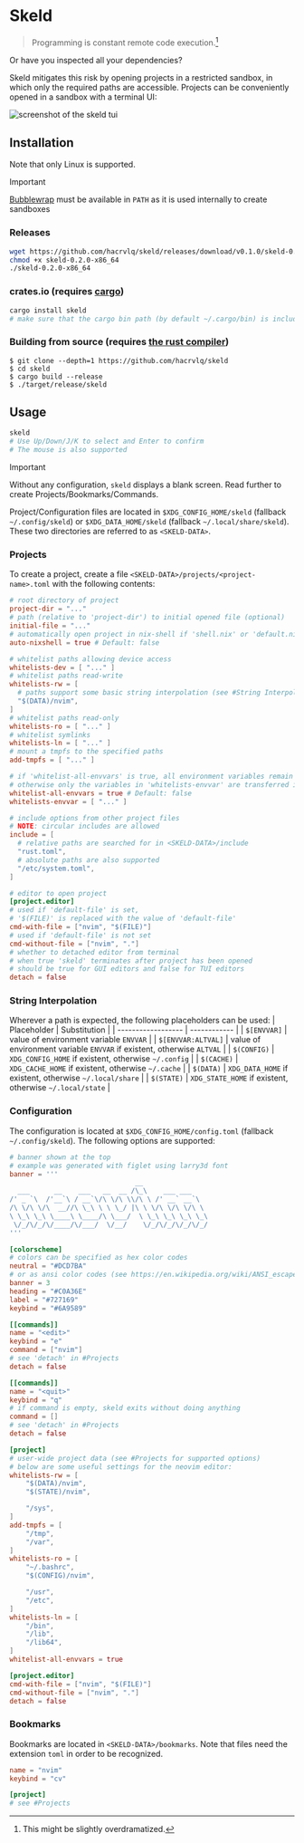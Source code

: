 # Skeld

> Programming is constant remote code execution.[^1]

Or have you inspected all your dependencies?

Skeld mitigates this risk by opening projects in a restricted sandbox,
in which only the required paths are accessible.
Projects can be conveniently opened in a sandbox with a terminal UI:

![screenshot of the skeld tui](screenshot.png)

## Installation
Note that only Linux is supported.
> [!IMPORTANT]
> [Bubblewrap](https://github.com/containers/bubblewrap) must be available in `PATH` as it is used internally to create sandboxes

### Releases
```sh
wget https://github.com/hacrvlq/skeld/releases/download/v0.1.0/skeld-0.2.0-x86_64
chmod +x skeld-0.2.0-x86_64
./skeld-0.2.0-x86_64
```

### crates.io (requires [cargo](https://www.rust-lang.org/tools/install))
```sh
cargo install skeld
# make sure that the cargo bin path (by default ~/.cargo/bin) is included in PATH
```

### Building from source (requires [the rust compiler](https://www.rust-lang.org/tools/install))
```console
$ git clone --depth=1 https://github.com/hacrvlq/skeld
$ cd skeld
$ cargo build --release
$ ./target/release/skeld
```

## Usage
```sh
skeld
# Use Up/Down/J/K to select and Enter to confirm
# The mouse is also supported
```
> [!IMPORTANT]
> Without any configuration, `skeld` displays a blank screen. Read further to create Projects/Bookmarks/Commands.

Project/Configuration files are located in `$XDG_CONFIG_HOME/skeld` (fallback `~/.config/skeld`) or `$XDG_DATA_HOME/skeld` (fallback `~/.local/share/skeld`).
These two directories are referred to as `<SKELD-DATA>`.

### Projects
To create a project, create a file `<SKELD-DATA>/projects/<project-name>.toml` with the following contents:
```toml
# root directory of project
project-dir = "..."
# path (relative to 'project-dir') to initial opened file (optional)
initial-file = "..."
# automatically open project in nix-shell if 'shell.nix' or 'default.nix' exist
auto-nixshell = true # Default: false

# whitelist paths allowing device access
whitelists-dev = [ "..." ]
# whitelist paths read-write
whitelists-rw = [
  # paths support some basic string interpolation (see #String Interpolation)
  "$(DATA)/nvim",
]
# whitelist paths read-only
whitelists-ro = [ "..." ]
# whitelist symlinks
whitelists-ln = [ "..." ]
# mount a tmpfs to the specified paths
add-tmpfs = [ "..." ]

# if 'whitelist-all-envvars' is true, all environment variables remain accessible;
# otherwise only the variables in 'whitelists-envvar' are transferred into the sandbox
whitelist-all-envvars = true # Default: false
whitelists-envvar = [ "..." ]

# include options from other project files
# NOTE: circular includes are allowed
include = [
  # relative paths are searched for in <SKELD-DATA>/include
  "rust.toml",
  # absolute paths are also supported
  "/etc/system.toml",
]

# editor to open project
[project.editor]
# used if 'default-file' is set,
# '$(FILE)' is replaced with the value of 'default-file'
cmd-with-file = ["nvim", "$(FILE)"]
# used if 'default-file' is not set
cmd-without-file = ["nvim", "."]
# whether to detached editor from terminal
# when true 'skeld' terminates after project has been opened
# should be true for GUI editors and false for TUI editors
detach = false
```

### String Interpolation
Wherever a path is expected, the following placeholders can be used:
| Placeholder        | Substitution |
| ------------------ | ------------ |
| `$[ENVVAR]`        | value of environment variable `ENVVAR` |
| `$[ENVVAR:ALTVAL]` | value of environment variable `ENVVAR` if existent, otherwise `ALTVAL` |
| `$(CONFIG)`        | `XDG_CONFIG_HOME` if existent, otherwise `~/.config` |
| `$(CACHE)`         | `XDG_CACHE_HOME` if existent, otherwise `~/.cache` |
| `$(DATA)`          | `XDG_DATA_HOME` if existent, otherwise `~/.local/share` |
| `$(STATE)`         | `XDG_STATE_HOME` if existent, otherwise `~/.local/state` |

### Configuration
The configuration is located at `$XDG_CONFIG_HOME/config.toml` (fallback `~/.config/skeld`). The following options are supported:
```toml
# banner shown at the top
# example was generated with figlet using larry3d font
banner = '''
                               __
  ___      __    ___   __  __ /\_\    ___ ___
/' _ `\  /'__`\ / __`\/\ \/\ \\/\ \ /' __` __`\
/\ \/\ \/\  __//\ \_\ \ \ \_/ |\ \ \/\ \/\ \/\ \
\ \_\ \_\ \____\ \____/\ \___/  \ \_\ \_\ \_\ \_\
 \/_/\/_/\/____/\/___/  \/__/    \/_/\/_/\/_/\/_/
'''

[colorscheme]
# colors can be specified as hex color codes
neutral = "#DCD7BA"
# or as ansi color codes (see https://en.wikipedia.org/wiki/ANSI_escape_code#8-bit)
banner = 3
heading = "#C0A36E"
label = "#727169"
keybind = "#6A9589"

[[commands]]
name = "<edit>"
keybind = "e"
command = ["nvim"]
# see 'detach' in #Projects
detach = false

[[commands]]
name = "<quit>"
keybind = "q"
# if command is empty, skeld exits without doing anything
command = []
# see 'detach' in #Projects
detach = false

[project]
# user-wide project data (see #Projects for supported options)
# below are some useful settings for the neovim editor:
whitelists-rw = [
	"$(DATA)/nvim",
	"$(STATE)/nvim",

	"/sys",
]
add-tmpfs = [
	"/tmp",
	"/var",
]
whitelists-ro = [
	"~/.bashrc",
	"$(CONFIG)/nvim",

	"/usr",
	"/etc",
]
whitelists-ln = [
	"/bin",
	"/lib",
	"/lib64",
]
whitelist-all-envvars = true

[project.editor]
cmd-with-file = ["nvim", "$(FILE)"]
cmd-without-file = ["nvim", "."]
detach = false
```

### Bookmarks
Bookmarks are located in `<SKELD-DATA>/bookmarks`.
Note that files need the extension `toml` in order to be recognized.
```toml
name = "nvim"
keybind = "cv"

[project]
# see #Projects
```

[^1]: This might be slightly overdramatized.
